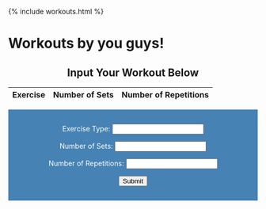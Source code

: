{% include workouts.html %}
# Workouts by you guys!
<body>
<h2 style="text-align:center">Input Your Workout Below</h2>
<style>
    form {
            display: block;
            margin-left: auto;
            margin-right: auto;
            background-color: #4682B4;
            border: white;
            color: white;
            padding: 15px 32px;
            text-align: center;
        }
</style>

<!-- UPDATES WITH NEW API-->
<table>
  <thead>
  <tr>
    <th>Exercise</th>
    <th>Number of Sets</th>
    <th>Number of Repetitions</th>
  </tr>
  </thead>
  <tbody id="result">
    <!-- javascript generated data -->
  </tbody>
</table>

<form action="javascript:create_inputworkout()">
    <p><label>
        Exercise Type:
        <input type="text" name="exerciseType" id=
        "exerciseType" required>
    </label></p>
    <p><label>
        Number of Sets:
        <input type="integer" name="sets" id="sets" required>
    </label></p>
    <p><label>
        Number of Repetitions:
        <input type="integer" name="reps" id="reps" required>
    </label></p>
    <p>
        <button>Submit</button>
    </p>
</form>
<!-- Fetch data from backend api-->
<script>
  // prepare HTML result container for new output
  const resultContainer = document.getElementById("result");
  // prepare URL's to allow easy switch from deployment and localhost
  //const url = "http://10.8.140.23:8086/api/Inputworkout"
  const url = "https://teambaddieflask.duckdns.org/api/Inputworkout"

  const create_fetch = url + '/create';
  const read_fetch = url + '/';
  // Load users on page entry
  read_inputworkout();
  // Display User Table, data is fetched from Backend Database
  function read_inputworkout() {
    // prepare fetch options
    const read_options = {
      method: 'GET', // *GET, POST, PUT, DELETE, etc.
      mode: 'cors', // no-cors, *cors, same-origin
      cache: 'default', // *default, no-cache, reload, force-cache, only-if-cached
      credentials: 'omit', // include, *same-origin, omit
      headers: {
        'Content-Type': 'application/json'
      },
    };
    // fetch the data from API
    fetch(read_fetch, read_options)
      // response is a RESTful "promise" on any successful fetch
      .then(response => {
        // check for response errors
        if (response.status !== 200) {
            const errorMsg = 'Database read error: ' + response.status;
            console.log(errorMsg);
            const tr = document.createElement("tr");
            const td = document.createElement("td");
            td.innerHTML = errorMsg;
            tr.appendChild(td);
            resultContainer.appendChild(tr);
            return;
        }
        // valid response will have json data
        response.json().then(data => {
            console.log(data);
            for (let row in data) {
              console.log(data[row]);
              add_row(data[row]);
            }
        })
    })
    // catch fetch errors (ie ACCESS to server blocked)
    .catch(err => {
      console.error(err);
      const tr = document.createElement("tr");
      const td = document.createElement("td");
      td.innerHTML = err;
      tr.appendChild(td);
      resultContainer.appendChild(tr);
    });
  }
  function create_inputworkout(){
    const body = {
        exerciseType: document.getElementById("exerciseType").value,
        sets: document.getElementById("sets").value,
        reps: document.getElementById("reps").value,
    };
    const requestOptions = {
        method: 'POST',
        body: JSON.stringify(body),
        headers: {
            "content-type": "application/json",
            'Authorization': 'Bearer my-token',
        },
    };
    // URL for Create API
    // Fetch API call to the database to create a new user
    fetch(create_fetch, requestOptions)
      .then(response => {
        // trap error response from Web API
        if (response.status !== 200) {
          const errorMsg = 'Database create error: ' + response.status;
          console.log(errorMsg);
          const tr = document.createElement("tr");
          const td = document.createElement("td");
          td.innerHTML = errorMsg;
          tr.appendChild(td);
          resultContainer.appendChild(tr);
          return;
        }
        // response contains valid result
        response.json().then(data => {
            console.log(data);
            //add a table row for the new/created userid
            add_row(data);
        })
    })
  }
  function add_row(data) {
    const tr = document.createElement("tr");
    const exerciseType = document.createElement("td");
    const reps = document.createElement("td");
    const sets = document.createElement("td");
    // obtain data that is specific to the API
    exerciseType.innerHTML = data.exerciseType;
    sets.innerHTML = data.sets;
    reps.innerHTML = data.reps;
    // add HTML to container
    tr.appendChild(exerciseType);
    tr.appendChild(sets);
    tr.appendChild(reps);

    resultContainer.appendChild(tr);
  }
</script>

<!-- END OF NEW -->









